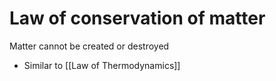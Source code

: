 # Law of conservation of matter
Matter cannot be created or destroyed
- Similar to [[Law of Thermodynamics]]
